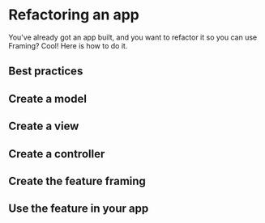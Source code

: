 # Refactoring an app 

You've already got an app built, and you want to refactor it so you can use Framing? Cool! Here is how to do it. 

## Best practices 

## Create a model 

## Create a view 

## Create a controller 

## Create the feature framing 

## Use the feature in your app 